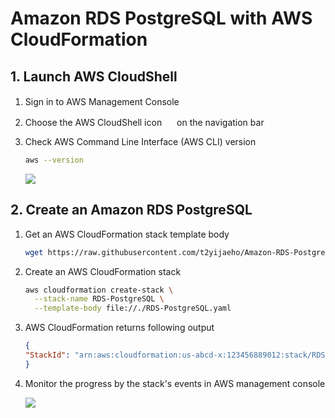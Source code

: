 # Amazon RDS PostgreSQL with AWS CloudFormation


## 1. Launch AWS CloudShell

1. Sign in to AWS Management Console <img src="https://github.com/t2yijaeho/Amazon-RDS-PostgreSQL-with-AWS-CloudFormation/blob/matia/images/AWS%20Management%20Console.png?raw=true" width="16">

2. Choose the AWS CloudShell icon <img src="https://github.com/t2yijaeho/Amazon-RDS-PostgreSQL-with-AWS-CloudFormation/blob/matia/images/AWS%20CloudShell.png?raw=true" width="16"> on the navigation bar

3. Check AWS Command Line Interface (AWS CLI) version

    ```bash
    aws --version
    ```

    <img src="https://github.com/t2yijaeho/Amazon-RDS-PostgreSQL-with-AWS-CloudFormation/blob/matia/images/AWS%20CloudShell%20version.png?raw=true">


## 2. Create an Amazon RDS PostgreSQL

1. Get an AWS CloudFormation stack template body

    ```bash
    wget https://raw.githubusercontent.com/t2yijaeho/Amazon-RDS-PostgreSQL-with-AWS-CloudFormation/2eb837192a05043afdb3148586fc8e90a3baa8ad/Template/RDS-PostgreSQL.yaml
    ```


2. Create an AWS CloudFormation stack

    ```bash
    aws cloudformation create-stack \
      --stack-name RDS-PostgreSQL \
      --template-body file://./RDS-PostgreSQL.yaml
    ```

3. AWS CloudFormation returns following output

    ```json
    {
    "StackId": "arn:aws:cloudformation:us-abcd-x:123456889012:stack/RDS-PostgreSQL/b4d0f5e0-d4c2-11ec-9529-06edcc65f112"
    }
    ```

4. Monitor the progress by the stack's events in AWS management console

    <img src="https://github.com/t2yijaeho/Amazon-RDS-PostgreSQL-with-AWS-CloudFormation/blob/matia/images/CloudFormation%20Stack%20Creation%20Events.png?raw=true">

